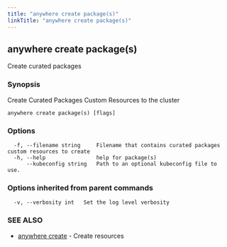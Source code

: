 ```yaml
---
title: "anywhere create package(s)"
linkTitle: "anywhere create package(s)"
---
```


## anywhere create package(s)

Create curated packages

### Synopsis

Create Curated Packages Custom Resources to the cluster

```
anywhere create package(s) [flags]
```

### Options

```
  -f, --filename string     Filename that contains curated packages custom resources to create
  -h, --help                help for package(s)
      --kubeconfig string   Path to an optional kubeconfig file to use.
```

### Options inherited from parent commands

```
  -v, --verbosity int   Set the log level verbosity
```

### SEE ALSO

* [anywhere create](../anywhere_create/)	 - Create resources

